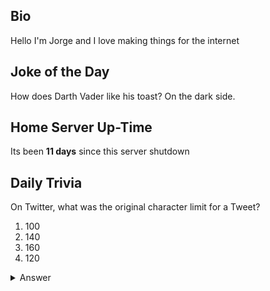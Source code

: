 ## Bio

Hello I'm Jorge and I love making things for the internet

## Joke of the Day

How does Darth Vader like his toast? On the dark side.

## Home Server Up-Time

Its been **11 days** since this server shutdown


## Daily Trivia

On Twitter, what was the original character limit for a Tweet?
 1. 100
 2. 140
 3. 160
 4. 120

<details>
  <summary>Answer</summary>
  140
</details>

